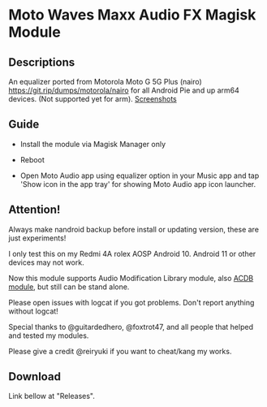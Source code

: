 # Moto Waves Maxx Audio FX Magisk Module

## Descriptions
An equalizer ported from Motorola Moto G 5G Plus (nairo) https://git.rip/dumps/motorola/nairo for all Android Pie and up arm64 devices. (Not supported yet for arm).
[Screenshots](https://reiryuki.blogspot.com/2020/09/motorola-waves-maxx-audio-fx-magisk.html?m=1)

## Guide
- Install the module via Magisk Manager only

- Reboot

- Open Moto Audio app using equalizer option in your Music app and tap 'Show icon in the app tray' for showing Moto Audio app icon launcher.

## Attention!
Always make nandroid backup before install or updating version, these are just experiments!

I only test this on my Redmi 4A rolex AOSP Android 10. Android 11 or other devices may not work.

Now this module supports Audio Modification Library module, also [ACDB module](https://t.me/viperatmos), but still can be stand alone.

Please open issues with logcat if you got problems. Don't report anything without logcat!

Special thanks to @guitardedhero, @foxtrot47, and all people that helped and tested my modules.

Please give a credit @reiryuki if you want to cheat/kang my works.

## Download
Link bellow at "Releases".
